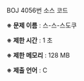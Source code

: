 BOJ 4056번 소스 코드

<b>※ 문제 이름</b> : 스-스-스도쿠

<b>※ 제한 시간</b> : 1 초

<b>※ 제한 메모리</b> : 128 MB

<b>※ 제출 언어</b> : C
